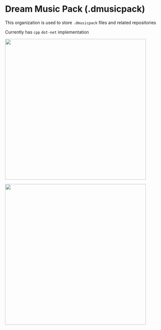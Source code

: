 # Dream Music Pack (.dmusicpack)

This organization is used to store `.dmusicpack` files and related repositories

Currently has `cpp` `dot-net` implementation

<a href="https://github.com/dmusicpack/DMusicPackCPP"><img src="https://github-link-card.s3.ap-northeast-1.amazonaws.com/dmusicpack/DMusicPackCPP.png" width="460px"></a>

<a href="https://github.com/dmusicpack/DMusicPackDotNET"><img src="https://github-link-card.s3.ap-northeast-1.amazonaws.com/dmusicpack/DMusicPackDotNET.png" width="460px"></a>
